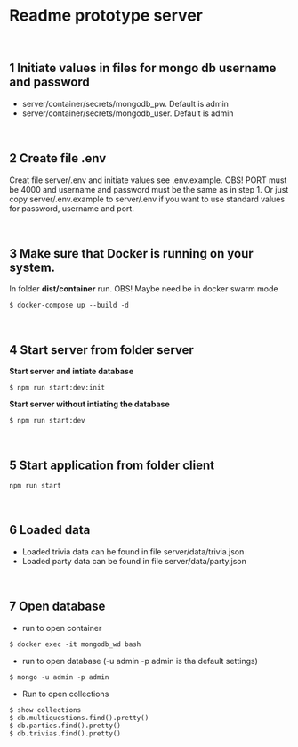 # Readme prototype server

<br>

## 1 Initiate values in files for mongo db username and password

  * server/container/secrets/mongodb_pw. Default is admin
  * server/container/secrets/mongodb_user. Default is admin

<br>

## 2 Create file .env 

Creat file server/.env and initiate values see .env.example. OBS! PORT must be 4000 and username and password must be the same as in step 1. Or just copy server/.env.example to server/.env if you want to use standard values for password, username and port.

<br>

## 3 Make sure that Docker is running on your system. 

In folder __dist/container__ run. OBS! Maybe need be in docker swarm mode 

```
$ docker-compose up --build -d
```

<br>

## 4 Start server from folder __server__

__Start server and intiate database__

```
$ npm run start:dev:init
```

__Start server without intiating the database__

```
$ npm run start:dev
```

<br>

## 5 Start application from folder __client__

```
npm run start
```

<br>

## 6 Loaded data

* Loaded trivia data can be found in file server/data/trivia.json
* Loaded party data can be found in file server/data/party.json

<br>

## 7 Open database

* run to open container 
```
$ docker exec -it mongodb_wd bash 
```

* run to open database (-u admin -p admin is tha default settings)
```
$ mongo -u admin -p admin 
```

* Run to open collections

```
$ show collections
$ db.multiquestions.find().pretty()
$ db.parties.find().pretty()
$ db.trivias.find().pretty()
```
